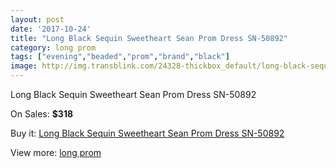 ```yaml
---
layout: post
date: '2017-10-24'
title: "Long Black Sequin Sweetheart Sean Prom Dress SN-50892"
category: long prom
tags: ["evening","beaded","prom","brand","black"]
image: http://img.transblink.com/24328-thickbox_default/long-black-sequin-sweetheart-sean-prom-dress-sn-50892.jpg
---
```

Long Black Sequin Sweetheart Sean Prom Dress SN-50892

On Sales: **$318**
<a href="https://www.transblink.com/en/long-prom/7698-long-black-sequin-sweetheart-sean-prom-dress-sn-50892.html"><amp-img layout="responsive" width="600" height="600" src="//img.transblink.com/24328-thickbox_default/long-black-sequin-sweetheart-sean-prom-dress-sn-50892.jpg" alt="Long Black Sequin Sweetheart Sean Prom Dress SN-50892 0" /></a>
<a href="https://www.transblink.com/en/long-prom/7698-long-black-sequin-sweetheart-sean-prom-dress-sn-50892.html"><amp-img layout="responsive" width="600" height="600" src="//img.transblink.com/24329-thickbox_default/long-black-sequin-sweetheart-sean-prom-dress-sn-50892.jpg" alt="Long Black Sequin Sweetheart Sean Prom Dress SN-50892 1" /></a>

Buy it: [Long Black Sequin Sweetheart Sean Prom Dress SN-50892](https://www.transblink.com/en/long-prom/7698-long-black-sequin-sweetheart-sean-prom-dress-sn-50892.html "Long Black Sequin Sweetheart Sean Prom Dress SN-50892")

View more: [long prom](https://www.transblink.com/en/58-long-prom "long prom")